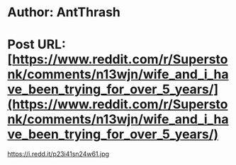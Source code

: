 # Author: AntThrash
# Post URL: [https://www.reddit.com/r/Superstonk/comments/n13wjn/wife_and_i_have_been_trying_for_over_5_years/](https://www.reddit.com/r/Superstonk/comments/n13wjn/wife_and_i_have_been_trying_for_over_5_years/)


https://i.redd.it/p23i41sn24w61.jpg